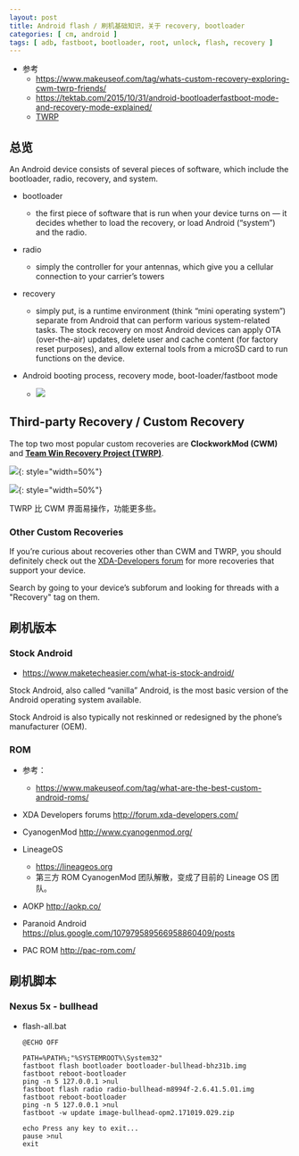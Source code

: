```yaml
---
layout: post
title: Android flash / 刷机基础知识，关于 recovery, bootloader
categories: [ cm, android ]
tags: [ adb, fastboot, bootloader, root, unlock, flash, recovery ]
---
```


* 参考
  * <https://www.makeuseof.com/tag/whats-custom-recovery-exploring-cwm-twrp-friends/>
  * <https://tektab.com/2015/10/31/android-bootloaderfastboot-mode-and-recovery-mode-explained/>
  * [TWRP]

[XDA-Developers forum]: http://forum.xda-developers.com/
[TWRP]: http://twrp.me/

## 总览

An Android device consists of several pieces of software, which include the bootloader, radio, recovery, and system. 

* bootloader 
  * the first piece of software that is run when your device turns on — it decides whether to load the recovery, or load Android (“system”) and the radio. 
* radio 
  * simply the controller for your antennas, which give you a cellular connection to your carrier’s towers
* recovery
  * simply put, is a runtime environment (think “mini operating system”) separate from Android that can perform various system-related tasks. The stock recovery on most Android devices can apply OTA (over-the-air) updates, delete user and cache content (for factory reset purposes), and allow external tools from a microSD card to run functions on the device.



* Android booting process, recovery mode, boot-loader/fastboot mode
  * ![](android-booting-process.png)







## Third-party Recovery / Custom Recovery

The top two most popular custom recoveries are **ClockworkMod (CWM)** and **[Team Win Recovery Project (TWRP)][TWRP]**. 

![](cwm_backup.jpg){: style="width=50%"}

![](twrp_recovery.jpg){: style="width=50%"}

TWRP 比 CWM 界面易操作，功能更多些。


### Other Custom Recoveries

If you’re curious about recoveries other than CWM and TWRP, you should definitely check out the [XDA-Developers forum] for more recoveries that support your device. 

Search by going to your device’s subforum and looking for threads with a "Recovery" tag on them.





## 刷机版本


### Stock Android

* <https://www.maketecheasier.com/what-is-stock-android/>

Stock Android, also called “vanilla” Android, is the most basic version of the Android operating system available. 

Stock Android is also typically not reskinned or redesigned by the phone’s manufacturer (OEM).



### ROM

* 参考：
  * <https://www.makeuseof.com/tag/what-are-the-best-custom-android-roms/>

* XDA Developers forums <http://forum.xda-developers.com/>
* CyanogenMod <http://www.cyanogenmod.org/>
* LineageOS
  * <https://lineageos.org>
  * 第三方 ROM CyanogenMod 团队解散，变成了目前的 Lineage OS 团队。
* AOKP <http://aokp.co/>
* Paranoid Android  <https://plus.google.com/107979589566958860409/posts>
* PAC ROM  <http://pac-rom.com/>



## 刷机脚本

### Nexus 5x - bullhead

* flash-all.bat

  ~~~
  @ECHO OFF

  PATH=%PATH%;"%SYSTEMROOT%\System32"
  fastboot flash bootloader bootloader-bullhead-bhz31b.img
  fastboot reboot-bootloader
  ping -n 5 127.0.0.1 >nul
  fastboot flash radio radio-bullhead-m8994f-2.6.41.5.01.img
  fastboot reboot-bootloader
  ping -n 5 127.0.0.1 >nul
  fastboot -w update image-bullhead-opm2.171019.029.zip

  echo Press any key to exit...
  pause >nul
  exit
  ~~~












